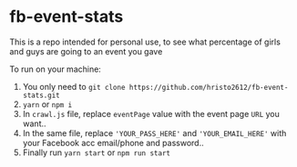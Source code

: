 # fb-event-stats
This is a repo intended for personal use, to see what percentage of girls and guys are going to an event you gave

To run on your machine:

1. You only need to `git clone https://github.com/hristo2612/fb-event-stats.git`
2. `yarn` or `npm i`
3. In `crawl.js` file, replace `eventPage` value with the event page `URL` you want..
4. In the same file, replace `'YOUR_PASS_HERE'` and `'YOUR_EMAIL_HERE'` with your Facebook acc email/phone and password..
3. Finally run `yarn start` or `npm run start`
